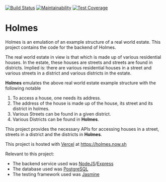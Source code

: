 [![Build Status](https://travis-ci.com/obumnwabude/holmes.svg?branch=master)](https://travis-ci.com/obumnwabude/holmes) [![Maintainability](https://api.codeclimate.com/v1/badges/5de4043dc3503d9ac8f3/maintainability)](https://codeclimate.com/github/obumnwabude/holmes-backend/maintainability) [![Test Coverage](https://api.codeclimate.com/v1/badges/5de4043dc3503d9ac8f3/test_coverage)](https://codeclimate.com/github/obumnwabude/holmes-backend/test_coverage)

# Holmes

Holmes is an emulation of an example structure of a real world estate. This project contains the code for the backend of Holmes.

The real world estate in view is that which is made up of various residential houses. In the estate, these houses are streets and streets are found in districts. Implied is: there are various residential houses in a street and various streets in a district and various districts in the estate.

**Holmes** emulates the above real world estate example structure with the following notable
1) To access a house, one needs its address.
2) The address of the house is made up of the house, its street and its district in holmes.
2) Various Streets can be found in a given district.
3) Various Districts can be found in **Holmes**.

This project provides the necessary APIs for accessing houses in a street, streets in a district and the districts in **Holmes**.

This project is hosted with [Vercel](https://vercel.com) at https://holmes.now.sh

Relevant to this project:
* The backend service used was [NodeJS](https://nodejs.org/)/[Express](https://expressjs.com/)
* The database used was [PostgreSQL](https://www.postgresql.org/)
* The testing framework used was [Jasmine](https://jasmine.github.io/)

